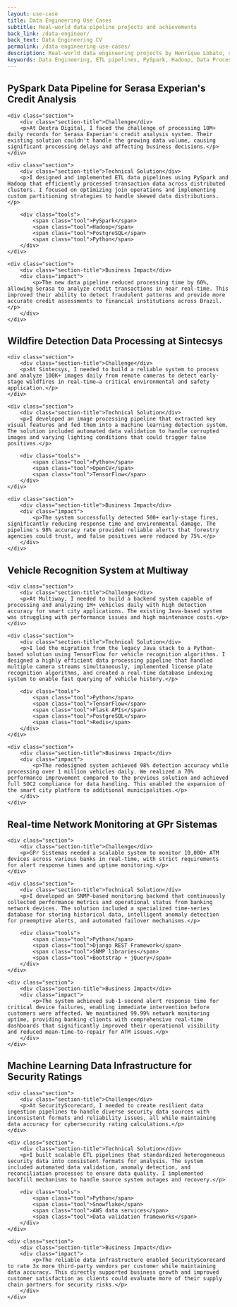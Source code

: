 ```yaml
---
layout: use-case
title: Data Engineering Use Cases
subtitle: Real-world data pipeline projects and achievements
back_link: /data-engineer/
back_text: Data Engineering CV
permalink: /data-engineering-use-cases/
description: Real-world data engineering projects by Henrique Lobato, showcasing ETL pipelines, data processing systems, and large-scale data solutions with measurable business impacts.
keywords: Data Engineering, ETL pipelines, PySpark, Hadoop, Data Processing, PostgreSQL, Real-time Data, Python Developer, Data Optimization
---
```


<div class="use-case">
    <h2 class="use-case-title"><i class="fas fa-database"></i> PySpark Data Pipeline for Serasa Experian's Credit Analysis</h2>
    
    <div class="section">
        <div class="section-title">Challenge</div>
        <p>At Dextra Digital, I faced the challenge of processing 10M+ daily records for Serasa Experian's credit analysis system. Their existing solution couldn't handle the growing data volume, causing significant processing delays and affecting business decisions.</p>
    </div>
    
    <div class="section">
        <div class="section-title">Technical Solution</div>
        <p>I designed and implemented ETL data pipelines using PySpark and Hadoop that efficiently processed transaction data across distributed clusters. I focused on optimizing join operations and implementing custom partitioning strategies to handle skewed data distributions.</p>
        
        <div class="tools">
            <span class="tool">PySpark</span>
            <span class="tool">Hadoop</span>
            <span class="tool">PostgreSQL</span>
            <span class="tool">Python</span>
        </div>
    </div>
    
    <div class="section">
        <div class="section-title">Business Impact</div>
        <div class="impact">
            <p>The new data pipeline reduced processing time by 60%, allowing Serasa to analyze credit transactions in near real-time. This improved their ability to detect fraudulent patterns and provide more accurate credit assessments to financial institutions across Brazil.</p>
        </div>
    </div>
</div>

<div class="use-case">
    <h2 class="use-case-title"><i class="fas fa-fire"></i> Wildfire Detection Data Processing at Sintecsys</h2>
    
    <div class="section">
        <div class="section-title">Challenge</div>
        <p>At Sintecsys, I needed to build a reliable system to process and analyze 100K+ images daily from remote cameras to detect early-stage wildfires in real-time—a critical environmental and safety application.</p>
    </div>
    
    <div class="section">
        <div class="section-title">Technical Solution</div>
        <p>I developed an image processing pipeline that extracted key visual features and fed them into a machine learning detection system. The solution included automated data validation to handle corrupted images and varying lighting conditions that could trigger false positives.</p>
        
        <div class="tools">
            <span class="tool">Python</span>
            <span class="tool">OpenCV</span>
            <span class="tool">TensorFlow</span>
        </div>
    </div>
    
    <div class="section">
        <div class="section-title">Business Impact</div>
        <div class="impact">
            <p>The system successfully detected 500+ early-stage fires, significantly reducing response time and environmental damage. The pipeline's 98% accuracy rate provided reliable alerts that forestry agencies could trust, and false positives were reduced by 75%.</p>
        </div>
    </div>
</div>

<div class="use-case">
    <h2 class="use-case-title"><i class="fas fa-car"></i> Vehicle Recognition System at Multiway</h2>
    
    <div class="section">
        <div class="section-title">Challenge</div>
        <p>At Multiway, I needed to build a backend system capable of processing and analyzing 1M+ vehicles daily with high detection accuracy for smart city applications. The existing Java-based system was struggling with performance issues and high maintenance costs.</p>
    </div>
    
    <div class="section">
        <div class="section-title">Technical Solution</div>
        <p>I led the migration from the legacy Java stack to a Python-based solution using TensorFlow for vehicle recognition algorithms. I designed a highly efficient data processing pipeline that handled multiple camera streams simultaneously, implemented license plate recognition algorithms, and created a real-time database indexing system to enable fast querying of vehicle history.</p>
        
        <div class="tools">
            <span class="tool">Python</span>
            <span class="tool">TensorFlow</span>
            <span class="tool">Flask APIs</span>
            <span class="tool">PostgreSQL</span>
            <span class="tool">Redis</span>
        </div>
    </div>
    
    <div class="section">
        <div class="section-title">Business Impact</div>
        <div class="impact">
            <p>The redesigned system achieved 98% detection accuracy while processing over 1 million vehicles daily. We realized a 70% performance improvement compared to the previous solution and achieved full SOC2 compliance for data handling. This enabled the expansion of the smart city platform to additional municipalities.</p>
        </div>
    </div>
</div>

<div class="use-case">
    <h2 class="use-case-title"><i class="fas fa-network-wired"></i> Real-time Network Monitoring at GPr Sistemas</h2>
    
    <div class="section">
        <div class="section-title">Challenge</div>
        <p>GPr Sistemas needed a scalable system to monitor 10,000+ ATM devices across various banks in real-time, with strict requirements for alert response times and uptime monitoring.</p>
    </div>
    
    <div class="section">
        <div class="section-title">Technical Solution</div>
        <p>I developed an SNMP-based monitoring backend that continuously collected performance metrics and operational status from banking network devices. The solution included a specialized time-series database for storing historical data, intelligent anomaly detection for preemptive alerts, and automated failover mechanisms.</p>
        
        <div class="tools">
            <span class="tool">Python</span>
            <span class="tool">Django REST Framework</span>
            <span class="tool">SNMP libraries</span>
            <span class="tool">Bootstrap + jQuery</span>
        </div>
    </div>
    
    <div class="section">
        <div class="section-title">Business Impact</div>
        <div class="impact">
            <p>The system achieved sub-1-second alert response time for critical device failures, enabling immediate intervention before customers were affected. We maintained 99.99% network monitoring uptime, providing banking clients with comprehensive real-time dashboards that significantly improved their operational visibility and reduced mean-time-to-repair for ATM issues.</p>
        </div>
    </div>
</div>

<div class="use-case">
    <h2 class="use-case-title"><i class="fas fa-shield-alt"></i> Machine Learning Data Infrastructure for Security Ratings</h2>
    
    <div class="section">
        <div class="section-title">Challenge</div>
        <p>At SecurityScorecard, I needed to create resilient data ingestion pipelines to handle diverse security data sources with inconsistent formats and reliability issues, all while maintaining data accuracy for cybersecurity rating calculations.</p>
    </div>
    
    <div class="section">
        <div class="section-title">Technical Solution</div>
        <p>I built scalable ETL pipelines that standardized heterogeneous security data into consistent formats for analysis. The system included automated data validation, anomaly detection, and reconciliation processes to ensure data quality. I implemented backfill mechanisms to handle source system outages and recovery.</p>
        
        <div class="tools">
            <span class="tool">Python</span>
            <span class="tool">Snowflake</span>
            <span class="tool">AWS data services</span>
            <span class="tool">Data validation frameworks</span>
        </div>
    </div>
    
    <div class="section">
        <div class="section-title">Business Impact</div>
        <div class="impact">
            <p>The reliable data infrastructure enabled SecurityScorecard to rate 3x more third-party vendors per customer while maintaining data accuracy. This directly supported business growth and improved customer satisfaction as clients could evaluate more of their supply chain partners for security risks.</p>
        </div>
    </div>
</div>